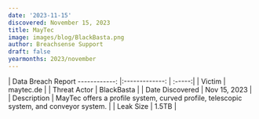 ```yaml
---
date: '2023-11-15'
discovered: November 15, 2023
title: MayTec
image: images/blog/BlackBasta.png
author: Breachsense Support
draft: false
yearmonths: 2023/november
---
```



| Data Breach Report
------------:     |:-------------:    | :-----:|
| Victim      | maytec.de      | 
| Threat Actor      | BlackBasta      | 
| Date Discovered      | Nov 15, 2023      | 
| Description      | MayTec offers a profile system, curved profile, telescopic system, and conveyor system.      | 
| Leak Size      | 1.5TB      | 

